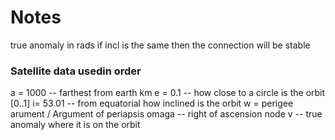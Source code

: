 # Notes

true anomaly in rads 
if incl is the same then the connection will be stable 

### Satellite data usedin order
a = 1000 -- farthest from earth  km
e = 0.1 -- how close to a circle is the orbit [0..1]
i= 53.01 -- from equatorial how inclined is the orbit
w = perigee arument / Argument of periapsis
omaga -- right of ascension node 
v -- true anomaly where it is on the orbit
